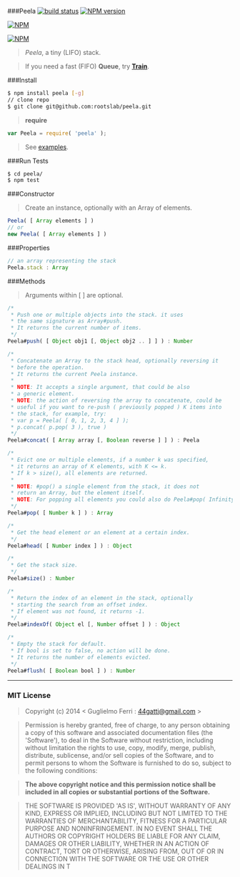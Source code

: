 ###Peela
[![build status](https://secure.travis-ci.org/rootslab/peela.png?branch=master)](http://travis-ci.org/rootslab/peela) 
[![NPM version](https://badge.fury.io/js/peela.png)](http://badge.fury.io/js/peela)

[![NPM](https://nodei.co/npm/peela.png?downloads=true&stars=true)](https://nodei.co/npm/peela/)

[![NPM](https://nodei.co/npm-dl/peela.png)](https://nodei.co/npm/peela/)

> _Peela_, a tiny (LIFO) stack.

> If you need a fast (FIFO) __Queue__, try __[Train](https://github.com/rootslab/train)__.

###Install

```bash
$ npm install peela [-g]
// clone repo
$ git clone git@github.com:rootslab/peela.git
```
> __require__ 

```javascript
var Peela = require( 'peela' );
```
> See [examples](example/).

###Run Tests

```bash
$ cd peela/
$ npm test
```
###Constructor

> Create an instance, optionally with an Array of elements.

```javascript
Peela( [ Array elements ] )
// or
new Peela( [ Array elements ] )
```

###Properties

```javascript
// an array representing the stack
Peela.stack : Array
```

###Methods

> Arguments within [ ] are optional.

```javascript
/*
 * Push one or multiple objects into the stack. it uses
 * the same signature as Array#push.
 * It returns the current number of items.
 */
Peela#push( [ Object obj1 [, Object obj2 .. ] ] ) : Number

/*
 * Concatenate an Array to the stack head, optionally reversing it
 * before the operation.
 * It returns the current Peela instance.
 *
 * NOTE: It accepts a single argument, that could be also
 * a generic element.
 * NOTE: the action of reversing the array to concatenate, could be
 * useful if you want to re-push ( previously popped ) K items into
 * the stack, for example, try:
 * var p = Peela( [ 0, 1, 2, 3, 4 ] );
 * p.concat( p.pop( 3 ), true )
 */
Peela#concat( [ Array array [, Boolean reverse ] ] ) : Peela

/* 
 * Evict one or multiple elements, if a number k was specified,
 * it returns an array of K elements, with K <= k.
 * If k > size(), all elements are returned.
 *
 * NOTE: #pop() a single element from the stack, it does not
 * return an Array, but the element itself.
 * NOTE: For popping all elements you could also do Peela#pop( Infinity )
 */
Peela#pop( [ Number k ] ) : Array

/*
 * Get the head element or an element at a certain index.
 */
Peela#head( [ Number index ] ) : Object

/*
 * Get the stack size.
 */
Peela#size() : Number

/*
 * Return the index of an element in the stack, optionally
 * starting the search from an offset index.
 * If element was not found, it returns -1.
 */
Peela#indexOf( Object el [, Number offset ] ) : Object

/*
 * Empty the stack for default.
 * If bool is set to false, no action will be done.
 * It returns the number of elements evicted.
 */
Peela#flush( [ Boolean bool ] ) : Number

```

------------------------------------------------------------------------


### MIT License

> Copyright (c) 2014 &lt; Guglielmo Ferri : 44gatti@gmail.com &gt;

> Permission is hereby granted, free of charge, to any person obtaining
> a copy of this software and associated documentation files (the
> 'Software'), to deal in the Software without restriction, including
> without limitation the rights to use, copy, modify, merge, publish,
> distribute, sublicense, and/or sell copies of the Software, and to
> permit persons to whom the Software is furnished to do so, subject to
> the following conditions:

> __The above copyright notice and this permission notice shall be
> included in all copies or substantial portions of the Software.__

> THE SOFTWARE IS PROVIDED 'AS IS', WITHOUT WARRANTY OF ANY KIND,
> EXPRESS OR IMPLIED, INCLUDING BUT NOT LIMITED TO THE WARRANTIES OF
> MERCHANTABILITY, FITNESS FOR A PARTICULAR PURPOSE AND NONINFRINGEMENT.
> IN NO EVENT SHALL THE AUTHORS OR COPYRIGHT HOLDERS BE LIABLE FOR ANY
> CLAIM, DAMAGES OR OTHER LIABILITY, WHETHER IN AN ACTION OF CONTRACT,
> TORT OR OTHERWISE, ARISING FROM, OUT OF OR IN CONNECTION WITH THE
> SOFTWARE OR THE USE OR OTHER DEALINGS IN T
